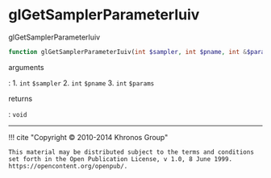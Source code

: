 # glGetSamplerParameterIuiv
glGetSamplerParameterIuiv

```php
function glGetSamplerParameterIuiv(int $sampler, int $pname, int &$params) : void
```

arguments

:    1. `int` `$sampler` 
    2. `int` `$pname` 
    3. `int` `$params` 

returns

:    `void` 

---
     

!!! cite "Copyright © 2010-2014 Khronos Group"

    This material may be distributed subject to the terms and conditions set forth in the Open Publication License, v 1.0, 8 June 1999. https://opencontent.org/openpub/.